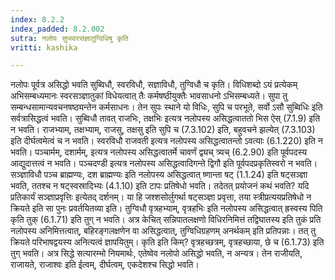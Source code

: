 ```yaml
---
index: 8.2.2
index_padded: 8.2.002
sutra: नलोपः सुप्स्वरसंज्ञातुग्विधिषु कृति
vritti: kashika

---
```

नलोपः पूर्वत्र असिद्धो भवति सुब्विधौ, स्वरविधौ, सज्ञाविधौ, तुग्विधौ च कृति। विधिशब्दो ऽयं प्रत्येकम् अभिसम्बध्यमानः स्वरसञ्ज्ञातुकां विधेयत्वात् तैः कर्मषष्ठीयुक्तैः भावसाधनो ऽभिसम्बध्यते। सुपा तु सम्बन्धसामान्यवचनषष्ठ्यन्तेन कर्मसाधनः। तेन सुपः स्थाने यो विधिः, सुपि च परभूते, सर्वो ऽसौ सुब्विधिः इति सर्वत्रासिद्धत्वं भवति। सुब्विधौ तावत् राजभिः, तक्षभिः इत्यत्र नलोपस्य असिद्धत्वाततो भिस ऐस् (7.1.9) इति न भवति। राजभ्याम्, तक्षभ्याम्, राजसु, तक्षसु इति सुपि च (7.3.102) इति, बहुवचने झल्येत् (7.3.103) इति दीर्घत्वमेत्वं च न भवति। स्वरविधौ राजवती इत्यत्र नलोपस्य असिद्धत्वातन्तो ऽवत्याः (6.1.220) इति न भवति। पञ्चार्मम्, दशार्मम्, इत्यत्र नलोपस्य असिद्धत्वातर्मे चावर्णं द्व्यच् त्र्यच् (6.2.90) इति पूर्वपदस्य आद्युदात्तत्वं न भवति। पञ्चदण्डी इत्यत्र नलोपस्य असिद्धत्वादिगन्ते द्विगौ इति पूर्वपदप्रकृतिस्वरो न भवति। सञ्ज्ञाविधौ पञ्च ब्राह्मण्यः, दश ब्राह्मण्यः इति नलोपस्य असिद्धत्वात् ष्णान्ता षट् (1.1.24) इति षट्सञ्ज्ञा भवति, ततश्च न षट्स्वस्रादिभ्यः (4.1.10) इति टापः प्रतिषेधो भवति। तदेतत् प्रयोजनं कथं भवति? यदि प्रतिकार्यं सञ्ज्ञाप्रवृत्तिः इत्येतद् दर्शनम्। या हि जश्शसोर्लुगर्था षट्सञ्ज्ञा प्रवृत्ता, तया स्त्रीप्रत्ययप्रतिषेधो न क्रियते इति सा पुनः प्रवर्तयितव्या इति। तुग्विधौ वृत्रहभ्याम्, वृत्रहभिः इति नलोपस्य असिद्धत्वात् ह्रस्वस्य पिति कृति तुक् (6.1.71) इति तुग् न भवति। अत्र केचित् सन्निपातलक्षणो विधिरनिमित्तं तद्विघातस्य इति तुकं प्रति नलोपस्य अनिमित्तत्वात्, बहिरङ्गलक्षणेन वा असिद्धत्वात्, तुग्विधिग्रहणम् अनर्थकम् इति प्रतिपन्नाः। तत् तु क्रियते परिभाषद्वयस्य अनित्यत्वं ज्ञापयितुम्। कृति इति किम्? वृत्रहच्छत्रम्, वृत्रहच्छाया, छे च (6.1.73) इति तुग् भवति। अत्र सिद्धे सत्यारम्भो नियमार्थः, एतेष्वेव नलोपो असिद्धो भवति, न अन्यत्र। तेन राजीयति, राजायते, राजाश्वः इति ईत्वम्, दीर्घत्वम्, एकदेशश्च सिद्धो भवति।